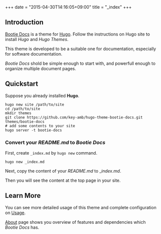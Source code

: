 +++
date = "2015-04-30T14:16:05+09:00"
title = "_index"
+++

## Introduction

[Bootie Docs](https://github.com/key-amb/hugo-theme-bootie-docs) is a theme for [Hugo](http://gohugo.io).
Follow the instructions on Hugo site to install _Hugo_ and _Hugo Themes_.

This theme is developed to be a suitable one for documentation, especially for software documentation.

_Bootie Docs_ shold be simple enough to start with, and powerfull enough to organize multiple document pages.

## Quickstart

Suppose you already installed **Hugo**.

```
hugo new site /path/to/site
cd /path/to/site
mkdir themes
git clone https://github.com/key-amb/hugo-theme-bootie-docs.git themes/bootie-docs
# add some contents to your site
hugo server -t bootie-docs
```

### Convert your _README.md_ to _Bootie Docs_

First, create `_index.md` by `hugo new` command.

```
hugo new _index.md
```

Next, copy the content of your _README.md_ to __index.md_.

Then you will see the content at the top page in your site.

## Learn More

You can see more detailed usage of this theme and complete configuration on
[Usage](usage).

[About](about) page shows you overview of features and dependencies which
_Bootie Docs_ has.
